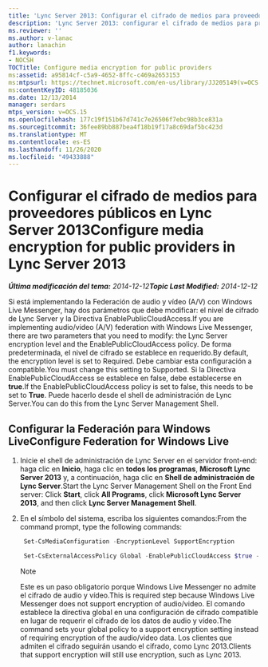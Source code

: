 ```yaml
---
title: 'Lync Server 2013: Configurar el cifrado de medios para proveedores públicos'
description: 'Lync Server 2013: configurar el cifrado de medios para proveedores públicos.'
ms.reviewer: ''
ms.author: v-lanac
author: lanachin
f1.keywords:
- NOCSH
TOCTitle: Configure media encryption for public providers
ms:assetid: a95814cf-c5a9-4652-8ffc-c469a2653153
ms:mtpsurl: https://technet.microsoft.com/en-us/library/JJ205149(v=OCS.15)
ms:contentKeyID: 48185036
ms.date: 12/13/2014
manager: serdars
mtps_version: v=OCS.15
ms.openlocfilehash: 177c19f151b67d741c7e26506f7ebc98b3ce831a
ms.sourcegitcommit: 36fee89bb887bea4f18b19f17a8c69daf5bc423d
ms.translationtype: MT
ms.contentlocale: es-ES
ms.lasthandoff: 11/26/2020
ms.locfileid: "49433888"
---
```

# <a name="configure-media-encryption-for-public-providers-in-lync-server-2013"></a><span data-ttu-id="9d6e2-103">Configurar el cifrado de medios para proveedores públicos en Lync Server 2013</span><span class="sxs-lookup"><span data-stu-id="9d6e2-103">Configure media encryption for public providers in Lync Server 2013</span></span>

<div data-xmlns="http://www.w3.org/1999/xhtml">

<div class="topic" data-xmlns="http://www.w3.org/1999/xhtml" data-msxsl="urn:schemas-microsoft-com:xslt" data-cs="https://msdn.microsoft.com/">

<div data-asp="https://msdn2.microsoft.com/asp">



</div>

<div id="mainSection">

<div id="mainBody"><span data-ttu-id="9d6e2-104">

<span> </span></span><span class="sxs-lookup"><span data-stu-id="9d6e2-104">

<span> </span></span></span>

<span data-ttu-id="9d6e2-105">_**Última modificación del tema:** 2014-12-12_</span><span class="sxs-lookup"><span data-stu-id="9d6e2-105">_**Topic Last Modified:** 2014-12-12_</span></span>

<span data-ttu-id="9d6e2-106">Si está implementando la Federación de audio y vídeo (A/V) con Windows Live Messenger, hay dos parámetros que debe modificar: el nivel de cifrado de Lync Server y la Directiva EnablePublicCloudAccess.</span><span class="sxs-lookup"><span data-stu-id="9d6e2-106">If you are implementing audio/video (A/V) federation with Windows Live Messenger, there are two parameters that you need to modify: the Lync Server encryption level and the EnablePublicCloudAccess policy.</span></span> <span data-ttu-id="9d6e2-107">De forma predeterminada, el nivel de cifrado se establece en requerido.</span><span class="sxs-lookup"><span data-stu-id="9d6e2-107">By default, the encryption level is set to Required.</span></span> <span data-ttu-id="9d6e2-108">Debe cambiar esta configuración a compatible.</span><span class="sxs-lookup"><span data-stu-id="9d6e2-108">You must change this setting to Supported.</span></span> <span data-ttu-id="9d6e2-109">Si la Directiva EnablePublicCloudAccess se establece en false, debe establecerse en **true**.</span><span class="sxs-lookup"><span data-stu-id="9d6e2-109">If the EnablePublicCloudAccess policy is set to false, this needs to be set to **True**.</span></span> <span data-ttu-id="9d6e2-110">Puede hacerlo desde el shell de administración de Lync Server.</span><span class="sxs-lookup"><span data-stu-id="9d6e2-110">You can do this from the Lync Server Management Shell.</span></span>

<div>

## <a name="configure-federation-for-windows-live"></a><span data-ttu-id="9d6e2-111">Configurar la Federación para Windows Live</span><span class="sxs-lookup"><span data-stu-id="9d6e2-111">Configure Federation for Windows Live</span></span>

1.  <span data-ttu-id="9d6e2-112">Inicie el shell de administración de Lync Server en el servidor front-end: haga clic en **Inicio**, haga clic en **todos los programas**, **Microsoft Lync Server 2013** y, a continuación, haga clic en **Shell de administración de Lync Server**.</span><span class="sxs-lookup"><span data-stu-id="9d6e2-112">Start the Lync Server Management Shell on the Front End server: Click **Start**, click **All Programs**, click **Microsoft Lync Server 2013**, and then click **Lync Server Management Shell**.</span></span>

2.  <span data-ttu-id="9d6e2-113">En el símbolo del sistema, escriba los siguientes comandos:</span><span class="sxs-lookup"><span data-stu-id="9d6e2-113">From the command prompt, type the following commands:</span></span>
    
       ```powershell
        Set-CsMediaConfiguration -EncryptionLevel SupportEncryption
       ```
    
       ```powershell
        Set-CsExternalAccessPolicy Global -EnablePublicCloudAccess $true -EnablePublicCloudAudioVideoAccess $true
       ```
    
    <div class=" ">
    

    > [!NOTE]  
    > <span data-ttu-id="9d6e2-114">Este es un paso obligatorio porque Windows Live Messenger no admite el cifrado de audio y vídeo.</span><span class="sxs-lookup"><span data-stu-id="9d6e2-114">This is required step because Windows Live Messenger does not support encryption of audio/video.</span></span> <span data-ttu-id="9d6e2-115">El comando establece la directiva global en una configuración de cifrado compatible en lugar de requerir el cifrado de los datos de audio y vídeo.</span><span class="sxs-lookup"><span data-stu-id="9d6e2-115">The command sets your global policy to a support encryption setting instead of requiring encryption of the audio/video data.</span></span> <span data-ttu-id="9d6e2-116">Los clientes que admiten el cifrado seguirán usando el cifrado, como Lync 2013.</span><span class="sxs-lookup"><span data-stu-id="9d6e2-116">Clients that support encryption will still use encryption, such as Lync 2013.</span></span>

    
    <span data-ttu-id="9d6e2-117"></div>

</div>

</div>

<span> </span>

</div>

</div>

</span><span class="sxs-lookup"><span data-stu-id="9d6e2-117"></div>

</div>

</div>

<span> </span>

</div>

</div>

</span></span></div>

